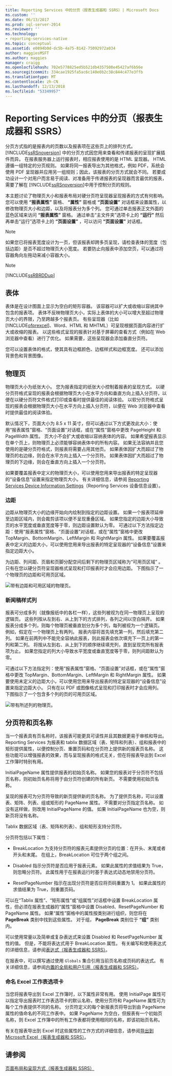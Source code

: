 ```yaml
---
title: Reporting Services 中的分页（报表生成器和 SSRS）| Microsoft Docs
ms.custom: ''
ms.date: 06/13/2017
ms.prod: sql-server-2014
ms.reviewer: ''
ms.technology:
- reporting-services-native
ms.topic: conceptual
ms.assetid: e0894b0d-dc5b-4a75-8142-75092972a034
author: maggiesMSFT
ms.author: maggies
manager: craigg
ms.openlocfilehash: 702e5778825ed5b521db4357508e45427af6b56e
ms.sourcegitcommit: 334cae1925fa5ac6c140e0b2c38c844c477e3ffb
ms.translationtype: MT
ms.contentlocale: zh-CN
ms.lasthandoff: 12/13/2018
ms.locfileid: "53349957"
---
```

# <a name="pagination-in-reporting-services-report-builder--and-ssrs"></a>Reporting Services 中的分页（报表生成器和 SSRS）
  分页方式指的是报表内的页数以及报表项在这些页上的排列方式。 [!INCLUDE[ssRSnoversion](../../../includes/ssrsnoversion-md.md)] 中的分页方式因您用来查看和传递报表的呈现扩展插件而异。 在报表服务器上运行报表时，相应报表使用的是 HTML 呈现器。 HTML 遵循一组特定的分页规则。 如果将同一报表导出为其他格式，例如 PDF，系统会使用 PDF 呈现器并应用另一组规则；因此，该报表的分页方式就会不同。 若要成功设计一个对用户而言易于阅读、对准备用于传递报表的呈现器而言最优的报表，需要了解在 [!INCLUDE[ssRSnoversion](../../../includes/ssrsnoversion-md.md)]中用于控制分页的规则。  
  
 本主题讨论了物理页大小和报表布局对硬分页符呈现器呈现报表的方式有何影响。 您可以使用 **“报表属性”** 窗格、 **“属性”** 窗格或 **“页面设置”** 对话框来设置属性，以修改物理页大小和边距，以及将报表分为多个列。 您可通过单击报表正文外面的蓝色区域来访问 **“报表属性”** 窗格。 通过单击“主文件夹”选项卡上的 **“运行”** 然后再单击“运行”选项卡上的 **“页面设置”** ，可以访问 **“页面设置”** 对话框。  
  
> [!NOTE]  
>  如果您已将报表宽度设计为一页，但该报表却跨多页呈现，请检查表体的宽度（包括边距）是否不超过物理页大小宽度。 若要防止向报表中添加空页，可以通过将容器角向左拖动来减小容器大小。  
  
> [!NOTE]  
>  [!INCLUDE[ssRBRDDup](../../includes/ssrbrddup-md.md)]  
  
## <a name="the-report-body"></a>表体  
 表体是在设计图面上显示为空白的矩形容器。 该容器可以扩大或收缩以容纳其中包含的报表项。 表体不反映物理页大小，实际上表体的大小可以增大至超过物理页大小的界限，乃至跨越多个报表页。 有些呈现器（比如 [!INCLUDE[ofprexcel](../../includes/ofprexcel-md.md)]、Word、HTML 和 MHTML）可呈现根据页面内容进行扩大或收缩的报表。 以这些格式呈现的报表针对基于屏幕的查看方式（例如在 Web 浏览器中查看）进行了优化。 如果需要，这些呈现器会添加垂直分页符。  
  
 您可以设置表体的格式，使其具有边框颜色、边框样式和边框宽度。 还可以添加背景色和背景图像。  
  
## <a name="the-physical-page"></a>物理页  
 物理页大小为纸张大小。 您为报表指定的纸张大小控制着报表的呈现方式。 以硬分页符格式呈现的报表会根据物理页大小在水平方向和垂直方向上插入分页符，以便在以硬分页符文件格式打印或查看时提供最佳的阅读体验。 以软分页符格式呈现的报表会根据物理页大小在水平方向上插入分页符，以便在 Web 浏览器中查看时提供最佳的阅读体验。  
  
 默认情况下，页面大小为 8.5 x 11 英寸，但可以通过以下方式更改此大小：使用“报表属性”窗格、“页面设置”对话框，或在“属性”窗格中更改 PageHeight 和 PageWidth 属性。 页大小不会扩大或收缩以容纳表体的内容。 如果希望报表显示在单个页上，则物理页上必须能够容纳表体中的所有内容。 如果无法容纳并且您使用的是硬分页符格式，则报表将需要占用其他页。 如果表体因扩大而超过了物理页的右边缘，则会在水平方向上插入一个分页符。 如果表体因扩大而超过了物理页的下边缘，则会在垂直方向上插入一个分页符。  
  
 如果要覆盖报表中定义的物理页大小，可以使用您用来导出报表的特定呈现器的“设备信息”设置来指定物理页大小。 有关详细信息，请参阅 [Reporting Services Device Information Settings](https://go.microsoft.com/fwlink/?LinkId=102515)（Reporting Services 设备信息设置）。  
  
### <a name="margins"></a>边距  
 边距从物理页大小的边缘开始向内绘制到指定的边距设置。 如果一个报表项延伸至边距区域内，则会裁剪该项以便不呈现重叠区域。 如果您指定的边距大小导致页的水平宽度或垂直宽度等于零，则边距设置默认为零。 可通过以下方法指定边距：使用“报表属性”窗格、“页面设置”对话框，或在“属性”窗格中更改 TopMargin、BottomMargin、LeftMargin 和 RightMargin 属性。 如果要覆盖报表中定义的边距大小，可以使用您用来导出报表的特定呈现器的“设备信息”设置来指定边距大小。  
  
 为边距、列间距、页眉和页脚分配空间后剩下的物理页区域称为“可用页区域” 。 只有在您以硬分页符呈现器格式呈现和打印报表时才会应用边距。 下图指示了一个物理页的边距和可用页区域。  
  
 ![带有边距和可用区域的物理页。](../media/rspagemargins.gif "带有边距和可用区域的物理页。")  
  
### <a name="newsletter-style-columns"></a>新闻稿样式列  
 报表可分成多列（就像报纸中的各栏一样），这些列被视为在同一物理页上呈现的逻辑页。 这些列按从左到右、从上到下的方式排列，各列之间以空白隔开。 如果报表分成多个列，则每个物理页被垂直划分为多个列，每列被视为一个逻辑页。 例如，假定在一个物理页上有两列。 报表内容将首先填充第一列，然后填充第二列。 如果在前两列中不能完全容纳此报表，则此报表会依次填充下一页上的第一列和第二列。 将按从左到右、从上到下的顺序继续填充列，直到呈现完所有报表项为止。 如果您指定的列大小导致水平宽度或垂直宽度等于零，则列间距默认为零。  
  
 可通过以下方法指定列：使用“报表属性”窗格、“页面设置”对话框，或在“属性”窗格中更改 TopMargin、BottomMargin、LeftMargin 和 RightMargin 属性。 如果要使用未定义的边距大小，可以使用您用来导出报表的特定呈现器的“设备信息”设置来指定边距大小。 只有在以 PDF 或图像格式呈现和打印报表时才会应用列。 下图指示了一个包含多个列的页的可用页区域。  
  
 ![带有所述列的物理页。](../media/rspagecolumns.gif "带有所述列的物理页。")  
  
## <a name="page-breaks-and-page-names"></a>分页符和页名称  
 当一个报表具有页名称时，该报表可能更具可读性并且其数据更易于审核和导出。 Reporting Services 为报表和 tablix 数据区域（表、矩阵和列表）、组和报表中的矩形提供属性，以便控制分页、重置页码和在分页符上提供新的报表页名称。 这些功能可以增强报表的效果，而与呈现报表的格式无关，但在将报表导出到 Excel 工作簿时特别有用。  
  
 InitialPageName 属性提供报表的初始页名称。 如果您的报表对于分页符不包括页名称，则初始页名称将用于由分页符创建的所有新页。 不需要使用初始页名称。  
  
 呈现的报表可为分页符导致的新页提供新的页名称。 为了提供页名称，可以设置表、矩阵、列表、组或矩形的 PageName 属性。 不需要对分页指定页名称。 如没有这样做，则改用 InitialPageName 的值。 如果 InitialPageName 也为空，则新页将没有名称。  
  
 Tablix 数据区域（表、矩阵和列表）、组和矩形支持分页符。  
  
 分页符包括以下属性：  
  
-   BreakLocation 为支持分页符的报表元素提供分页的位置：在开头、末尾或者开头和末尾。 在组上，BreakLocation 可位于两个组之间。  
  
-   Disabled 指示分页符是否应用于报表元素。 如果此属性的求值结果为 True，则忽略分页符。 此属性用于在报表运行时基于表达式动态地禁用分页符。  
  
-   ResetPageNumber 指示在出现分页符是否应将页码重置为 1。 如果此属性的求值结果为 True，则重置页码。  
  
 可以在“Tablix 属性”、“矩形属性”或“组属性”对话框中设置 BreakLocation 属性，但必须在报表生成器的“属性”窗格中设置 Disabled、ResetPageNumber 和 PageName 属性。 如果“属性”窗格中的属性按类别进行组织，则您将在 **PageBreak** 类别中找到这些属性。 对于组， **PageBreak** 类别位于 **“组”** 类别内。  
  
 可以使用常量以及简单或复杂表达式来设置 Disabled 和 ResetPageNumber 属性的值。 但是，不能将表达式用于 BreakLocation 属性。 有关编写和使用表达式的详细信息，请参阅[表达式（报表生成器和 SSRS）](expressions-report-builder-and-ssrs.md)。  
  
 在报表中，可以撰写通过使用 `Globals` 集合引用当前页名称或页码的表达式。 有关详细信息，请参阅[内置的全局和用户引用（报表生成器和 SSRS）](built-in-collections-built-in-globals-and-users-references-report-builder.md)。  
  
### <a name="naming-excel-worksheet-tabs"></a>命名 Excel 工作表选项卡  
 当您将报表导出到 Excel 工作簿时，以下属性非常有用。 使用 InitialPage 属性可以指定导出报表时工作表选项卡的默认名称，使用分页符和 PageName 属性可为每个工作表提供不同的名称。 分页符定义的每个新报表页将导出到由 PageName 属性的值命名的不同工作表中。 如果 PageName 为空白，但报表有一个初始页名称，则 Excel 工作簿中的所有工作表都将使用相同的名称，即该初始页名称。  
  
 有关在报表导出到 Excel 时这些属性的工作方式的详细信息，请参阅[导出到 Microsoft Excel（报表生成器和 SSRS）](../report-builder/exporting-to-microsoft-excel-report-builder-and-ssrs.md)。  
  
## <a name="see-also"></a>请参阅  
 [页面布局和呈现方式（报表生成器和 SSRS）](page-layout-and-rendering-report-builder-and-ssrs.md)  
  
  
